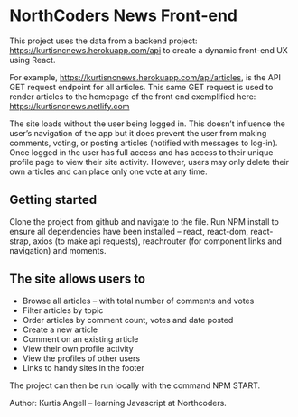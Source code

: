 # NorthCoders News Front-end

This project uses the data from a backend project: https://kurtisncnews.herokuapp.com/api to create a dynamic front-end UX using React. 

For example, https://kurtisncnews.herokuapp.com/api/articles, is the API GET request endpoint for all articles. This same GET request is used to render articles to the homepage of the front end exemplified here: https://kurtisncnews.netlify.com

The site loads without the user being logged in. This doesn’t influence the user’s navigation of the app but it does prevent the user from making comments, voting, or posting articles (notified with messages to log-in). Once logged in the user has full access and has access to their unique profile page to view their site activity. However, users may only delete their own articles and can place only one vote at any time. 

## Getting started
Clone the project from github and navigate to the file.  Run NPM install to ensure all dependencies have been installed – react, react-dom, react-strap, axios (to make api requests), reachrouter (for component links and navigation) and moments. 

## The site allows users to
- Browse all articles – with total number of comments and votes 
- Filter articles by topic
- Order articles by comment count, votes and date posted
- Create a new article
- Comment on an existing article
- View their own profile activity 
- View the profiles of other users
- Links to handy sites in the footer

The project can then be run locally with the command NPM START.

Author: Kurtis Angell – learning Javascript at Northcoders. 

